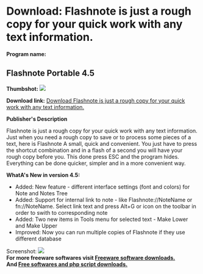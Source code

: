 # Download: Flashnote is just a rough copy for your quick work with any text information.

**Program name:**

## Flashnote Portable 4.5

  
**Thumbshot:** ![](http://www.freewarefiles.com/screenshot/flashnote4_md.jpg)   
  
**Download link:** [Download Flashnote is just a rough copy for your quick work with any text information.](http://freesoftwares.boysofts.com/Flashnote-Portable_program_52809.html)  
  


**Publisher's Description**  
  


Flashnote is just a rough copy for your quick work with any text information. Just when you need a rough copy to save or to process some pieces of a text, here is Flashnote A small, quick and convenient. You just have to press the shortcut combination and in a flash of a second you will have your rough copy before you. This done press ESC and the program hides. Everything can be done quicker, simpler and in a more convenient way. 

**WhatA's New in version 4.5:**

  * Added: New feature - different interface settings (font and colors) for Note and Notes Tree 
  * Added: Support for internal link to note - like Flashnote://NoteName or fn://NoteName. Select link text and press Alt+G or icon on the toolbar in order to swith to corresponding note 
  * Added: Two new items in Tools menu for selected text - Make Lower and Make Upper 
  * Improved: Now you can run multiple copies of Flashnote if they use different database 

  
  
Screenshot: ![](http://www.freewarefiles.com/screenshot/flashnote4.jpg)   
**For more freeware softwares visit [Freeware software downloads.](http://freesoftwares.boysofts.com/)**   
**And [Free softwares and php script downloads.](http://www.boysofts.com/)**
